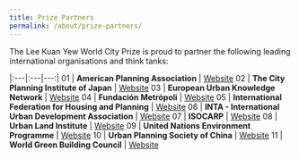 ```yaml
---
title: Prize Partners
permalink: /about/prize-partners/
---
```


The Lee Kuan Yew World City Prize is proud to partner the following leading international organisations and think tanks: 

|:---|:---|---:|
01 | **American Planning Association** | [Website](http://www.planning.org)
02 | **The City Planning Institute of Japan** | [Website](http://https://www.cpij.or.jp/eng/)
03 | **European Urban Knowledge Network** | [Website](http://www.eukn.eu)
04 | **Fundación Metrópoli** | [Website](http://www.fundacion-metropoli.org)
05 | **International Federation for Housing and Planning** | [Website](https://www.ifhp.org/) 
06 | **INTA - International Urban Development Association** | [Website](https://inta-aivn.org/en/) 
07 | **ISOCARP** | [Website](https://isocarp.org/)
08 | **Urban Land Institute** | [Website](https://uli.org/)
09 | **United Nations Environment Programme** | [Website](https://www.unenvironment.org/) 
10 | **Urban Planning Society of China** | [Website](http://en.planning.org.cn/) 
11 | **World Green Building Council** | [Website](https://www.worldgbc.org/)
